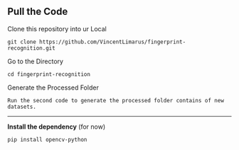 **Pull the Code**
---
Clone this repository into ur Local
```
git clone https://github.com/VincentLimarus/fingerprint-recognition.git
```
Go to the Directory
```
cd fingerprint-recognition
```
Generate the Processed Folder
```
Run the second code to generate the processed folder contains of new datasets.
```
-----

**Install the dependency** (for now)
```
pip install opencv-python
```

